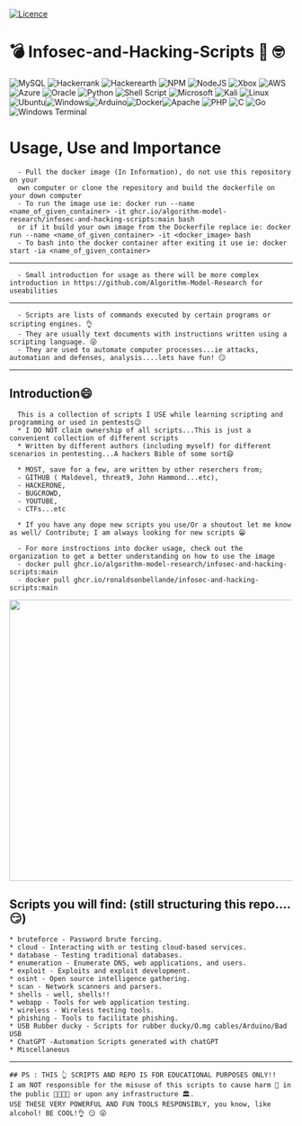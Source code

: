 [![Licence](https://img.shields.io/github/license/Ileriayo/markdown-badges?style=for-the-badge)](./LICENSE)

# 💣  Infosec-and-Hacking-Scripts  	:monocle_face: :nerd_face:
![MySQL](https://img.shields.io/badge/mysql-%2300f.svg?style=for-the-badge&logo=mysql&logoColor=white) ![Hackerrank](https://img.shields.io/badge/-Hackerrank-2EC866?style=for-the-badge&logo=HackerRank&logoColor=white) ![Hackerearth](https://img.shields.io/badge/HackerEarth-%232C3454.svg?&style=for-the-badge&logo=HackerEarth&logoColor=Blue) ![NPM](https://img.shields.io/badge/NPM-%23000000.svg?style=for-the-badge&logo=npm&logoColor=white) ![NodeJS](https://img.shields.io/badge/node.js-6DA55F?style=for-the-badge&logo=node.js&logoColor=white) ![Xbox](https://img.shields.io/badge/xbox-%23107C10.svg?style=for-the-badge&logo=xbox&logoColor=white) ![AWS](https://img.shields.io/badge/AWS-%23FF9900.svg?style=for-the-badge&logo=amazon-aws&logoColor=white) ![Azure](https://img.shields.io/badge/azure-%230072C6.svg?style=for-the-badge&logo=microsoftazure&logoColor=white) ![Oracle](https://img.shields.io/badge/Oracle-F80000?style=for-the-badge&logo=oracle&logoColor=white) ![Python](https://img.shields.io/badge/python-3670A0?style=for-the-badge&logo=python&logoColor=ffdd54) ![Shell Script](https://img.shields.io/badge/shell_script-%23121011.svg?style=for-the-badge&logo=gnu-bash&logoColor=white) ![Microsoft](https://img.shields.io/badge/Microsoft-0078D4?style=for-the-badge&logo=microsoft&logoColor=white) ![Kali](https://img.shields.io/badge/Kali-268BEE?style=for-the-badge&logo=kalilinux&logoColor=white) ![Linux](https://img.shields.io/badge/Linux-FCC624?style=for-the-badge&logo=linux&logoColor=black) ![Ubuntu](https://img.shields.io/badge/Ubuntu-E95420?style=for-the-badge&logo=ubuntu&logoColor=white)![Windows](https://img.shields.io/badge/Windows-0078D6?style=for-the-badge&logo=windows&logoColor=white)![Arduino](https://img.shields.io/badge/-Arduino-00979D?style=for-the-badge&logo=Arduino&logoColor=white)![Docker](https://img.shields.io/badge/docker-%230db7ed.svg?style=for-the-badge&logo=docker&logoColor=white)![Apache](https://img.shields.io/badge/apache-%23D42029.svg?style=for-the-badge&logo=apache&logoColor=white) ![PHP](https://img.shields.io/badge/php-%23777BB4.svg?style=for-the-badge&logo=php&logoColor=white) ![C](https://img.shields.io/badge/c-%2300599C.svg?style=for-the-badge&logo=c&logoColor=white) ![Go](https://img.shields.io/badge/go-%2300ADD8.svg?style=for-the-badge&logo=go&logoColor=white) ![Windows Terminal](https://img.shields.io/badge/Windows%20Terminal-%234D4D4D.svg?style=for-the-badge&logo=windows-terminal&logoColor=white)


# Usage, Use and Importance
      - Pull the docker image (In Information), do not use this repository on your 
      own computer or clone the repository and build the dockerfile on your down computer
      - To run the image use ie: docker run --name <name_of_given_container> -it ghcr.io/algorithm-model-research/infosec-and-hacking-scripts:main bash 
      or if it build your own image from the Dockerfile replace ie: docker run --name <name_of_given_container> -it <docker_image> bash
      - To bash into the docker container after exiting it use ie: docker start -ia <name_of_given_container>
-------------------------------------------------------------------------
      - Small introduction for usage as there will be more complex introduction in https://github.com/Algorithm-Model-Research for useabilities
-------------------------------------------------------------------------

      - Scripts are lists of commands executed by certain programs or scripting engines. 👌
      - They are usually text documents with instructions written using a scripting language. 😜
      - They are used to automate computer processes...ie attacks, automation and defenses, analysis....lets have fun! 😏

----------------------------------------------------------------------------------------------------------------------------------------------------------------------
Introduction😄
------------
      This is a collection of scripts I USE while learning scripting and programming or used in pentests😉
      * I DO NOT claim ownership of all scripts...This is just a convenient collection of different scripts
      * Written by different authors (including myself) for different scenarios in pentesting...A hackers Bible of some sort😄
      
      * MOST, save for a few, are written by other reserchers from;
      - GITHUB ( Maldevel, threat9, John Hammond...etc), 
      - HACKERONE, 
      - BUGCROWD, 
      - YOUTUBE, 
      - CTFs...etc
      
      * If you have any dope new scripts you use/Or a shoutout let me know as well/ Contribute; I am always looking for new scripts 😁

      - For more instroctions into docker usage, check out the organization to get a better understanding on how to use the image
      - docker pull ghcr.io/algorithm-model-research/infosec-and-hacking-scripts:main
      - docker pull ghcr.io/ronaldsonbellande/infosec-and-hacking-scripts:main

<img src="3105anoncover.gif" height="500" width="1750" >

Scripts you will find: (still structuring this repo....😏)
------------
    * bruteforce - Password brute forcing.
    * cloud - Interacting with or testing cloud-based services.
    * database - Testing traditional databases.
    * enumeration - Enumerate DNS, web applications, and users.
    * exploit - Exploits and exploit development.
    * osint - Open source intelligence gathering.
    * scan - Network scanners and parsers.
    * shells - well, shells!!
    * webapp - Tools for web application testing.
    * wireless - Wireless testing tools.
    * phishing - Tools to facilitate phishing.
    * USB Rubber ducky - Scripts for rubber ducky/O.mg cables/Arduino/Bad USB
    * ChatGPT -Automation Scripts generated with chatGPT
    * Miscellaneous
  ----------------------------------------------------------------------------------------------------------------------------
```
## PS : THIS 👆 SCRIPTS AND REPO IS FOR EDUCATIONAL PURPOSES ONLY!! 
I am NOT responsible for the misuse of this scripts to cause harm 👿 in the public 👨‍👨‍👧‍👧 or upon any infrastructure 🏛️. 
USE THESE VERY POWERFUL AND FUN TOOLS RESPONSIBLY, you know, like alcohol! BE COOL!👌 😏 😜

```

